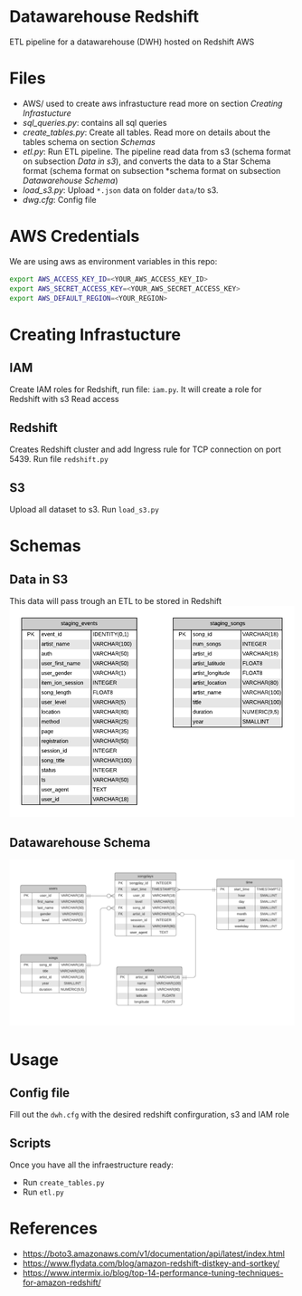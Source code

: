# Datawarehouse Redshift
ETL pipeline for a datawarehouse (DWH) hosted on Redshift AWS

# Files

- AWS/ used to create aws infrastucture read more on section *Creating Infrastucture*
- *sql_queries.py*: contains all sql queries
- *create_tables.py*: Create all tables. Read more on details about the tables schema on section *Schemas*
- *etl.py*: Run ETL pipeline. The pipeline read data from s3 (schema format on subsection *Data in s3*), and converts the data to a Star Schema format (schema format on subsection *schema format on subsection *Datawarehouse Schema*)
- *load_s3.py*: Upload `*.json` data on folder `data/`to s3.
- *dwg.cfg*: Config file

# AWS Credentials
We are using aws as environment variables in this repo:
```bash
export AWS_ACCESS_KEY_ID=<YOUR_AWS_ACCESS_KEY_ID>
export AWS_SECRET_ACCESS_KEY=<YOUR_AWS_SECRET_ACCESS_KEY>
export AWS_DEFAULT_REGION=<YOUR_REGION>
```

# Creating Infrastucture

## IAM
Create IAM roles for Redshift, run file: `iam.py`. It will create a role for Redshift with s3 Read access

## Redshift
Creates Redshift cluster and add Ingress rule for TCP connection on port 5439. Run file `redshift.py`

## S3
Upload all dataset to s3. Run `load_s3.py`

# Schemas

## Data in S3
This data will pass trough an ETL to be stored in Redshift
![Image](Images/stage_schema.png)
## Datawarehouse Schema
![Image](Images/star_schema.png)

# Usage

## Config file
Fill out the `dwh.cfg` with the desired redshift confirguration, s3 and IAM role

## Scripts
Once you have all the infraestructure ready:

- Run `create_tables.py`
- Run `etl.py`

# References

- https://boto3.amazonaws.com/v1/documentation/api/latest/index.html
- https://www.flydata.com/blog/amazon-redshift-distkey-and-sortkey/
- https://www.intermix.io/blog/top-14-performance-tuning-techniques-for-amazon-redshift/
